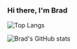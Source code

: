 ### Hi there, I'm Brad

![Top Langs](https://github-readme-stats.vercel.app/api/top-langs/?username=btyldesley3&theme=dark)

![Brad's GitHub stats](https://github-readme-stats.vercel.app/api?username=btyldesley3&theme=dark&show_icons=true)
